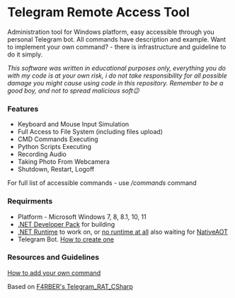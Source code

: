  # Telegram Remote Access Tool
Administration tool for Windows platform, easy accessible through you personal Telegram bot. All commands have description and example.
Want to implement your own command? - there is infrastructure and guideline to do it simply. 

*This software was written in educational purposes only, everything you do with my code is at your own risk, i do not take responsibility for all possible damage you might cause using code in this repository. Remember to be a good boy, and not to spread malicious soft😉*


### Features
* Keyboard and Mouse Input Simulation
* Full Access to File System (including files upload)
* CMD Commands Executing
* Python Scripts Executing
* Recording Audio
* Taking Photo From Webcamera
* Shutdown, Restart, Logoff

For full list of accessible commands - use */commands* command

### Requirments

- Platform - Microsoft Windows 7, 8, 8.1, 10, 11
- [.NET Developer Pack](https://docs.microsoft.com/en-us/dotnet/framework/install/guide-for-developers) for building
- [.NET Runtime](https://dotnet.microsoft.com/en-us/download) to work on, or 
[no runtime at all](https://docs.microsoft.com/en-us/dotnet/core/deploying/) also waiting for [NativeAOT](https://docs.microsoft.com/en-us/dotnet/core/deploying/native-aot)
- Telegram Bot. [How to create one](https://core.telegram.org/bots)

### Resources and Guidelines

[How to add your own command](https://github.com/Garneg/TelegramRAT/blob/master/How2Add.md)

Based on [F4RBER's Telegram_RAT_CSharp](https://github.com/f4rber/Telegram_RAT_CSharp)


